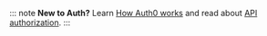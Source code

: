 ::: note
**New to Auth?** Learn [How Auth0 works](/overview) and read about [API authorization](/api-auth).
:::
